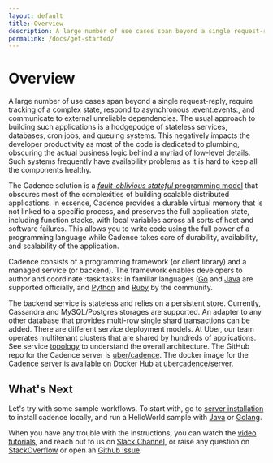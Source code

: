 ```yaml
---
layout: default
title: Overview
description: A large number of use cases span beyond a single request-reply, require tracking of a complex state, respond to asynchronous events, and communicate to external unreliable dependencies.
permalink: /docs/get-started/
---
```

# Overview

A large number of use cases span beyond a single request-reply, require tracking
of a complex state, respond to asynchronous :event:events:, and communicate to external unreliable dependencies.
The usual approach to building such applications is a hodgepodge of stateless services,
databases, cron jobs, and queuing systems. This negatively impacts the developer productivity as most of the code is
dedicated to plumbing, obscuring the actual business logic behind a myriad of low-level details. Such systems frequently have availability problems as it is hard to keep all the components healthy.

The Cadence solution is a [_fault-oblivious stateful_ programming model](/docs/concepts/workflows) that obscures most of the complexities of building scalable distributed applications. In essence, Cadence provides a durable virtual memory that is not
linked to a specific process, and preserves the full application state, including function stacks, with local variables across all sorts of host and software failures.
This allows you to write code using the full power of a programming language while Cadence takes care of durability, availability, and scalability of the application.

Cadence consists of a programming framework (or client library) and a managed service (or backend).
The framework enables developers to author and coordinate :task:tasks: in familiar languages
([Go](https://github.com/uber-go/cadence-client/) and [Java](https://github.com/uber/cadence-java-client)
are supported officially, and [Python](https://github.com/firdaus/cadence-python) and
[Ruby](https://github.com/coinbase/cadence-ruby) by the community.

The backend service is stateless and relies on a persistent store. Currently, Cassandra and MySQL/Postgres storages
are supported. An adapter to any other database that provides multi-row single shard transactions
can be added. There are different service deployment models. At Uber, our team operates multitenant clusters
that are shared by hundreds of applications. See service [topology](/docs/concepts/topology) to understand the overall architecture. The GitHub repo for the Cadence server is [uber/cadence](https://github.com/uber/cadence). The docker
image for the Cadence server is available on Docker Hub at
[ubercadence/server](https://hub.docker.com/r/ubercadence/server).

## What's Next
Let's try with some sample workflows.
To start with, go to [server installation](/docs/get-started/installation) to install cadence locally, and run a HelloWorld sample with [Java](/docs/get-started/java-hello-world) or [Golang](/docs/get-started/golang-hello-world).

When you have any trouble with the instructions, you can watch the [video tutorials](/docs/get-started/video-tutorials), and reach out to us on [Slack Channel](http://t.uber.com/cadence-slack), or raise any question on [StackOverflow](https://stackoverflow.com/questions/tagged/cadence-workflow) or open an [Github issue](https://github.com/uber/cadence/issues/new/choose).
